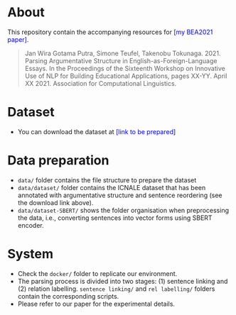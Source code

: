# About
This repository contain the accompanying resources for <span style="color:blue">[my BEA2021 paper]</span>.

> Jan Wira Gotama Putra, Simone Teufel, Takenobu Tokunaga. 2021. Parsing Argumentative Structure in English-as-Foreign-Language Essays. In the Proceedings of the Sixteenth Workshop on Innovative Use of NLP for Building Educational Applications, pages XX-YY. April XX 2021. Association for Computational Linguistics.  

# Dataset
- You can download the dataset at <span style="color:blue">[link to be prepared]</span>

# Data preparation
- ```data/``` folder contains the file structure to prepare the dataset
- ```data/dataset/``` folder contains the ICNALE dataset that has been annotated with argumentative structure and sentence reordering (see the download link above).
- ```data/dataset-SBERT/``` shows the folder organisation when preprocessing the data, i.e., converting sentences into vector forms using SBERT encoder.

# System
- Check the ```docker/``` folder to replicate our environment.
- The parsing process is divided into two stages: (1) sentence linking and (2) relation labelling. ```sentence linking/``` and ```rel labelling/``` folders contain the corresponding scripts. 
- Please refer to our paper for the experimental details. 




